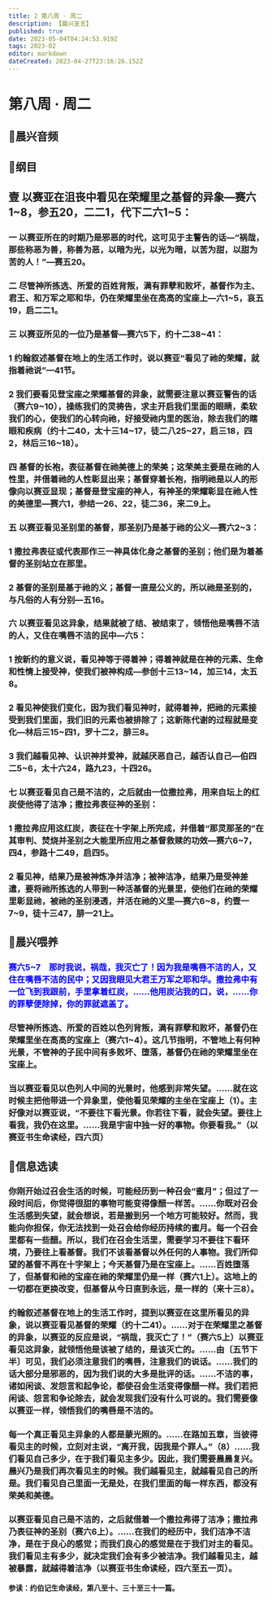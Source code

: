```yaml
---
title: 2 第八周 · 周二
description: 【晨兴圣言】
published: true
date: 2023-05-04T04:24:53.919Z
tags: 2023-02
editor: markdown
dateCreated: 2023-04-27T23:16:26.152Z
---
```


# 第八周 **·** 周二

## 🎵晨兴音频

<!-- Google tag (gtag.js) -->
<script async src="https://www.googletagmanager.com/gtag/js?id=G-1P8709Z16T"></script>
<script>
  window.dataLayer = window.dataLayer || [];
  function gtag(){dataLayer.push(arguments);}
  gtag('js', new Date());

  gtag('config', 'G-1P8709Z16T');
</script>
## 📙纲目

## **壹	以赛亚在沮丧中看见在荣耀里之基督的异象—赛六1~8，参五20，二二1，代下二六1~5：**

### 一	以赛亚所在的时期乃是邪恶的时代，这可见于主警告的话—“祸哉，那些称恶为善，称善为恶，以暗为光，以光为暗，以苦为甜，以甜为苦的人！”—赛五20。

### 二	尽管神所拣选、所爱的百姓背叛，满有罪孽和败坏，基督作为主、君王、和万军之耶和华，仍在荣耀里坐在高高的宝座上—六1~5，哀五19，启二二1。

### 三	以赛亚所见的一位乃是基督—赛六5下，约十二38~41：

### 1	约翰叙述基督在地上的生活工作时，说以赛亚“看见了祂的荣耀，就指着祂说”—41节。

### 2	我们要看见登宝座之荣耀基督的异象，就需要注意以赛亚警告的话（赛六9~10），操练我们的灵祷告，求主开启我们里面的眼睛，柔软我们的心，使我们的心转向祂，好接受祂内里的医治，除去我们的瞎眼和疾病（约十二40，太十三14~17，徒二八25~27，启三18，四2，林后三16~18）。

### 四	基督的长袍，表征基督在祂美德上的荣美；这荣美主要是在祂的人性里，并借着祂的人性彰显出来；基督穿着长袍，指明祂是以人的形像向以赛亚显现；基督是登宝座的神人，有神圣的荣耀彰显在祂人性的美德里—赛六1，参结一26、22，徒二36，来二9上。

### 五	以赛亚看见圣别里的基督，那圣别乃是基于祂的公义—赛六2~3：

### 1	撒拉弗表征或代表那作三一神具体化身之基督的圣别；他们是为着基督的圣别站立在那里。

### 2	基督的圣别是基于祂的义；基督一直是公义的，所以祂是圣别的，与凡俗的人有分别—五16。

### 六	以赛亚看见这异象，结果就被了结、被结束了，领悟他是嘴唇不洁的人，又住在嘴唇不洁的民中—六5：

### 1	按新约的意义说，看见神等于得着神；得着神就是在神的元素、生命和性情上接受神，使我们被神构成—参创十三13~14，加三14，太五8。

### 2	看见神使我们变化，因为我们看见神时，就得着神，把祂的元素接受到我们里面，我们旧的元素也被排除了；这新陈代谢的过程就是变化—林后三15~四1，罗十二2，腓三8。

### 3	我们越看见神、认识神并爱神，就越厌恶自己，越否认自己—伯四二5~6，太十六24，路九23，十四26。

### 七	以赛亚看见自己是不洁的，之后就由一位撒拉弗，用来自坛上的红炭使他得了洁净；撒拉弗表征神的圣别：

### 1	撒拉弗应用这红炭，表征在十字架上所完成，并借着“那灵那圣的”在其审判、焚烧并圣别之大能里所应用之基督救赎的功效—赛六6~7，四4，参路十二49，启四5。

### 2	看见神，结果乃是被神炼净并洁净；被神洁净，结果乃是受神差遣，要将祂所拣选的人带到一种活基督的光景里，使他们在祂的荣耀里彰显祂，被祂的圣别浸透，并活在祂的义里—赛六6~8，约壹一7~9，徒十三47，腓一21上。

## 📙晨兴喂养

### <font color=blue>**赛六5~7&emsp;那时我说，祸哉，我灭亡了！因为我是嘴唇不洁的人，又住在嘴唇不洁的民中；又因我眼见大君王万军之耶和华。撒拉弗中有一位飞到我跟前，手里拿着红炭，……他用炭沾我的口，说，……你的罪孽便除掉，你的罪就遮盖了。**</font>

### 尽管神所拣选、所爱的百姓以色列背叛，满有罪孽和败坏，基督仍在荣耀里坐在高高的宝座上（赛六1~4）。这几节指明，不管地上有何种光景，不管神的子民中间有多败坏、堕落，基督仍在祂的荣耀里坐在宝座上。

### 当以赛亚看见以色列人中间的光景时，他感到非常失望。……就在这时候主把他带进一个异象里，使他看见荣耀的主坐在宝座上（1）。主好像对以赛亚说，“不要往下看光景。你若往下看，就会失望。要往上看我，我仍在这里。……我是宇宙中独一好的事物。你要看我。”（以赛亚书生命读经，四六页）

## 📙信息选读

### 你刚开始过召会生活的时候，可能经历到一种召会“蜜月”；但过了一段时间后，你觉得很甜的事物可能变得像醋一样苦。……你既对召会生活感到失望，就会想说，若是搬到另一个地方可能较好。然而，我能向你担保，你无法找到一处召会给你经历持续的蜜月。每一个召会里都有一些醋。所以，我们在召会生活里，需要学习不要往下看环境，乃要往上看基督。我们不该看基督以外任何的人事物。我们所仰望的基督不再在十字架上；今天基督乃是在宝座上。……百姓堕落了，但基督和祂的宝座在祂的荣耀里仍是一样（赛六1上）。这地上的一切都在更换改变，但基督从今日直到永远，是一样的（来十三8）。

### 约翰叙述基督在地上的生活工作时，提到以赛亚在这里所看见的异象，说以赛亚看见基督的荣耀（约十二41）。……对于在荣耀里之基督的异象，以赛亚的反应是说，“祸哉，我灭亡了！”（赛六5上）以赛亚看见这异象，就领悟他是该被了结的，是该灭亡的。……由〔五节下半〕可见，我们必须注意我们的嘴唇，注意我们的说话。……我们的话大部分是邪恶的，因为我们说的大多是批评的话。……不洁的事，诸如闲谈、发怨言和起争论，都使召会生活变得像醋一样。我们若把闲谈、怨言和争论除去，就会发现我们没有什么可说的。我们需要像以赛亚一样，领悟我们的嘴唇是不洁的。

### 每一个真正看见主异象的人都是蒙光照的。……在路加五章，当彼得看见主的时候，立刻对主说，“离开我，因我是个罪人。”（8）……我们看见自己多少，在于我们看见主多少。因此，我们需要晨晨复兴。晨兴乃是我们再次看见主的时候。我们越看见主，就越看见自己的所是。我们看见自己里面一无是处，在我们里面的每一样东西，都没有荣美和美德。

### 以赛亚看见自己是不洁的，之后就借着一个撒拉弗得了洁净；撒拉弗乃表征神的圣别（赛六6上）。……在我们的经历中，我们洁净不洁净，是在于良心的感觉；而我们良心的感觉是在于我们对主的看见。我们看见主有多少，就决定我们会有多少被洁净。我们越看见主，越被暴露，就越得着洁净（以赛亚书生命读经，四六至五一页）。

**参读：约伯记生命读经，第八至十、三十至三十一篇。**